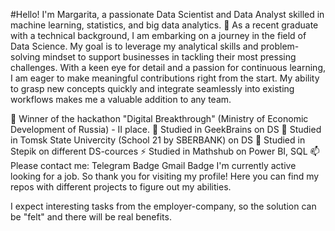 #Hello! 
I'm Margarita, a passionate Data Scientist and Data Analyst skilled in machine learning, statistics, and big data analytics. 🚀
As a recent graduate with a technical background, I am embarking on a journey in the field of Data Science. My goal is to leverage my analytical skills and problem-solving mindset to support businesses in tackling their most pressing challenges. With a keen eye for detail and a passion for continuous learning, I am eager to make meaningful contributions right from the start. My ability to grasp new concepts quickly and integrate seamlessly into existing workflows makes me a valuable addition to any team.

🎰 Winner of the hackathon "Digital Breakthrough" (Ministry of Economic Development of Russia) - II place.
🔭 Studied in GeekBrains on DS
🌱 Studied in Tomsk State Univercity (School 21 by SBERBANK) on DS
🤖 Studied in Stepik on different DS-cources
⚡ Studied in Mathshub on Power BI, SQL
📫 Please contact me: Telegram Badge Gmail Badge
I'm currently active looking for a job. So thank you for visiting my profile! Here you can find my repos with different projects to figure out my abilities.

I expect interesting tasks from the employer-company, so the solution can be "felt" and there will be real benefits.
